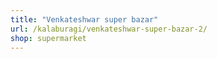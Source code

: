 ```yaml
---
title: "Venkateshwar super bazar"
url: /kalaburagi/venkateshwar-super-bazar-2/
shop: supermarket
---
```

